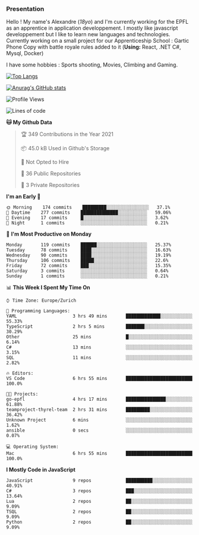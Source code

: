 ### Presentation



Hello ! My name's Alexandre (_18yo_) and I'm currently working for the EPFL as an apprentice in application developpement. I mostly like javascript developpement but I like to learn new languages and technologies. Currently working on a small project for our Apprenticeship School : Gartic Phone Copy with battle royale rules added to it (**Using:** React, .NET C#, Mysql, Docker)

I have some hobbies : Sports shooting, Movies, Climbing and Gaming.

[![Top Langs](https://github-readme-stats.vercel.app/api/top-langs/?username=tacticsch&layout=compact&langs_count=8&theme=react)](https://github.com/anuraghazra/github-readme-stats)

[![Anurag's GitHub stats](https://github-readme-stats.vercel.app/api?username=tacticsch&theme=react&show_icons=true&count_private=true)](https://github.com/anuraghazra/github-readme-stats)

<!--START_SECTION:waka-->
![Profile Views](http://img.shields.io/badge/Profile%20Views-0-blue)

![Lines of code](https://img.shields.io/badge/From%20Hello%20World%20I%27ve%20Written-111589%20lines%20of%20code-blue)

**🐱 My Github Data** 

> 🏆 349 Contributions in the Year 2021
 > 
> 📦 45.0 kB Used in Github's Storage 
 > 
> 🚫 Not Opted to Hire
 > 
> 📜 36 Public Repositories 
 > 
> 🔑 3 Private Repositories  
 > 
**I'm an Early 🐤** 

```text
🌞 Morning    174 commits    █████████░░░░░░░░░░░░░░░░   37.1% 
🌆 Daytime    277 commits    ██████████████░░░░░░░░░░░   59.06% 
🌃 Evening    17 commits     █░░░░░░░░░░░░░░░░░░░░░░░░   3.62% 
🌙 Night      1 commits      ░░░░░░░░░░░░░░░░░░░░░░░░░   0.21%

```
📅 **I'm Most Productive on Monday** 

```text
Monday       119 commits    ██████░░░░░░░░░░░░░░░░░░░   25.37% 
Tuesday      78 commits     ████░░░░░░░░░░░░░░░░░░░░░   16.63% 
Wednesday    90 commits     ████░░░░░░░░░░░░░░░░░░░░░   19.19% 
Thursday     106 commits    █████░░░░░░░░░░░░░░░░░░░░   22.6% 
Friday       72 commits     ███░░░░░░░░░░░░░░░░░░░░░░   15.35% 
Saturday     3 commits      ░░░░░░░░░░░░░░░░░░░░░░░░░   0.64% 
Sunday       1 commits      ░░░░░░░░░░░░░░░░░░░░░░░░░   0.21%

```


📊 **This Week I Spent My Time On** 

```text
⌚︎ Time Zone: Europe/Zurich

💬 Programming Languages: 
YAML                     3 hrs 49 mins       █████████████░░░░░░░░░░░░   55.33% 
TypeScript               2 hrs 5 mins        ███████░░░░░░░░░░░░░░░░░░   30.29% 
Other                    25 mins             █░░░░░░░░░░░░░░░░░░░░░░░░   6.14% 
C#                       13 mins             ░░░░░░░░░░░░░░░░░░░░░░░░░   3.15% 
SQL                      11 mins             ░░░░░░░░░░░░░░░░░░░░░░░░░   2.82%

🔥 Editors: 
VS Code                  6 hrs 55 mins       █████████████████████████   100.0%

🐱‍💻 Projects: 
go-epfl                  4 hrs 17 mins       ███████████████░░░░░░░░░░   61.88% 
teamproject-thyrel-team  2 hrs 31 mins       █████████░░░░░░░░░░░░░░░░   36.42% 
Unknown Project          6 mins              ░░░░░░░░░░░░░░░░░░░░░░░░░   1.62% 
ansible                  0 secs              ░░░░░░░░░░░░░░░░░░░░░░░░░   0.07%

💻 Operating System: 
Mac                      6 hrs 55 mins       █████████████████████████   100.0%

```

**I Mostly Code in JavaScript** 

```text
JavaScript               9 repos             ██████████░░░░░░░░░░░░░░░   40.91% 
C#                       3 repos             ███░░░░░░░░░░░░░░░░░░░░░░   13.64% 
Lua                      2 repos             ██░░░░░░░░░░░░░░░░░░░░░░░   9.09% 
TSQL                     2 repos             ██░░░░░░░░░░░░░░░░░░░░░░░   9.09% 
Python                   2 repos             ██░░░░░░░░░░░░░░░░░░░░░░░   9.09%

```



<!--END_SECTION:waka-->
